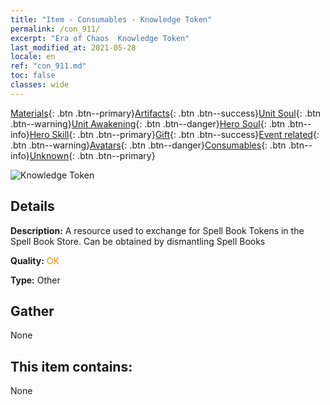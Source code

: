 ```yaml
---
title: "Item - Consumables - Knowledge Token"
permalink: /con_911/
excerpt: "Era of Chaos  Knowledge Token"
last_modified_at: 2021-05-28
locale: en
ref: "con_911.md"
toc: false
classes: wide
---
```

 [Materials](/Items/){: .btn .btn--primary}[Artifacts](/Items/Artifacts/){: .btn .btn--success}[Unit Soul](/Items/UnitSoul/){: .btn .btn--warning}[Unit Awakening](/Items/UnitAwakening/){: .btn .btn--danger}[Hero Soul](/Items/HeroSoul/){: .btn .btn--info}[Hero Skill](/Items/HeroSkill/){: .btn .btn--primary}[Gift](/Items/Gift/){: .btn .btn--success}[Event related](/Items/Events/){: .btn .btn--warning}[Avatars](/Items/Avatars/){: .btn .btn--danger}[Consumables](/Items/Consumables/){: .btn .btn--info}[Unknown](/Items/Unknown/){: .btn .btn--primary}

 ![Knowledge Token](/images/t/i_40004.png)

## Details
 **Description:** A resource used to exchange for Spell Book Tokens in the Spell Book Store. Can be obtained by dismantling Spell Books

 **Quality:** <span style="color: #FF8C00">OK</span>

 **Type:** Other

## Gather

  None

## This item contains:

  None

